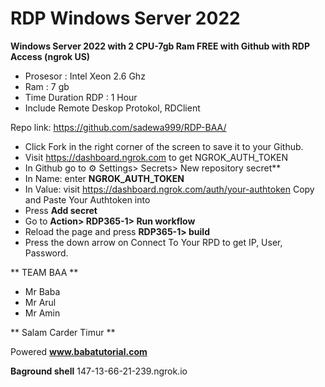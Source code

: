 # RDP Windows Server 2022

**Windows Server 2022 with 2 CPU-7gb Ram FREE with Github with RDP Access (ngrok US)**
+ Prosesor : Intel Xeon 2.6 Ghz
+ Ram : 7 gb
+ Time Duration RDP : 1 Hour
+ Include Remote Deskop Protokol, RDClient


Repo link: https://github.com/sadewa999/RDP-BAA/


+ Click Fork in the right corner of the screen to save it to your Github.
+ Visit https://dashboard.ngrok.com to get NGROK_AUTH_TOKEN
+ In Github go to ⚙ Settings> Secrets> New repository secret**
+ In Name: enter __NGROK_AUTH_TOKEN__
+ In Value: visit https://dashboard.ngrok.com/auth/your-authtoken Copy and Paste Your Authtoken into
+ Press **Add secret**
+ Go to **Action> RDP365-1> Run workflow**
+ Reload the page and press **RDP365-1> build**
+ Press the down arrow on Connect To Your RPD to get IP, User, Password.

** TEAM BAA **
+ Mr Baba
+ Mr Arul
+ Mr Amin

** Salam Carder Timur **

Powered **www.babatutorial.com**

**Baground shell**
147-13-66-21-239.ngrok.io


